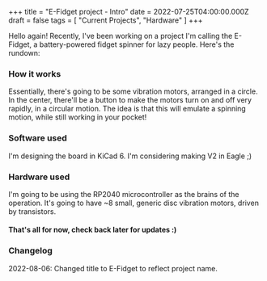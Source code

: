 +++
title = "E-Fidget project - Intro"
date = 2022-07-25T04:00:00.000Z
draft = false
tags = [ "Current Projects", "Hardware" ]
+++

Hello again! Recently, I've been working on a project I'm calling the E-Fidget, a battery-powered fidget spinner for lazy people. Here's the rundown:

### How it works

Essentially, there's going to be some vibration motors, arranged in a circle. In the center,
there'll be a button to make the motors turn on and off very rapidly, in a circular motion.
The idea is that this will emulate a spinning motion, while still working in your pocket!

### Software used

I'm designing the board in KiCad 6. I'm considering making V2 in Eagle ;)

### Hardware used

I'm going to be using the RP2040 microcontroller as the brains of the operation. It's going to have ~8 small, generic disc
vibration motors, driven by transistors.

#### That's all for now, check back later for updates :)

### Changelog

2022-08-06: Changed title to E-Fidget to reflect project name.
